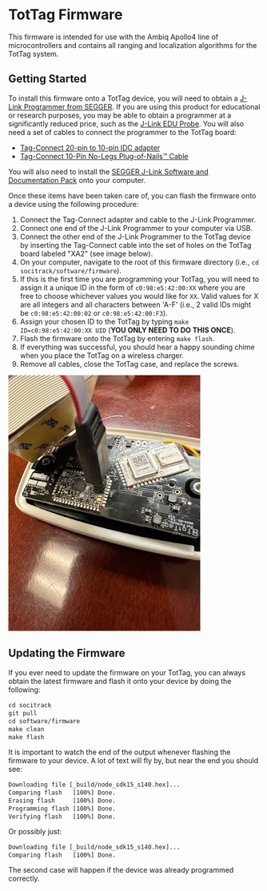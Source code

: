 TotTag Firmware
===============

This firmware is intended for use with the Ambiq Apollo4 line of microcontrollers and contains all
ranging and localization algorithms for the TotTag system.

Getting Started
---------------

To install this firmware onto a TotTag device, you will need to obtain a
[J-Link Programmer from SEGGER](https://www.segger.com/products/flasher-in-circuit-programmer/). If you are using this
product for educational or research purposes, you may be able to obtain a programmer at a significantly reduced price, such
as the [J-Link EDU Probe](https://shop-us.segger.com/product-category/debug-probes/educational/). You will also need a
set of cables to connect the programmer to the TotTag board:

* [Tag-Connect 20-pin to 10-pin IDC adapter](https://www.tag-connect.com/product/tc2050-arm2010-arm-20-pin-to-tc2050-adapter)
* [Tag-Connect 10-Pin No-Legs Plug-of-Nails™ Cable](https://www.tag-connect.com/product/tc2050-idc-nl-10-pin-no-legs-cable-with-ribbon-connector)

You will also need to install the [SEGGER J-Link Software and Documentation Pack](https://www.segger.com/downloads/jlink/)
onto your computer.

Once these items have been taken care of, you can flash the firmware onto a device using the following procedure:

1. Connect the Tag-Connect adapter and cable to the J-Link Programmer.
2. Connect one end of the J-Link Programmer to your computer via USB.
3. Connect the other end of the J-Link Programmer to the TotTag device by inserting the Tag-Connect cable into the
set of holes on the TotTag board labeled "XA2" (see image below).
4. On your computer, navigate to the root of this firmware directory (i.e., `cd socitrack/software/firmware`).
5. If this is the first time you are programming your TotTag, you will need to assign it a unique ID in the form of
`c0:98:e5:42:00:XX` where you are free to choose whichever values you would like for `XX`. Valid values for X are all
integers and all characters between 'A-F' (i.e., 2 valid IDs might be `c0:98:e5:42:00:02` or `c0:98:e5:42:00:F3`).
7. Assign your chosen ID to the TotTag by typing `make ID=c0:98:e5:42:00:XX UID` (**YOU ONLY NEED TO DO THIS ONCE**).
8. Flash the firmware onto the TotTag by entering `make flash`.
9. If everything was successful, you should hear a happy sounding chime when you place the TotTag on a wireless charger.
10. Remove all cables, close the TotTag case, and replace the screws.

![TotTag J-Link Connection](../../media/jtag-tottag-connection.jpg)

Updating the Firmware
---------------------

If you ever need to update the firmware on your TotTag, you can always obtain the latest firmware
and flash it onto your device by doing the following:

```
cd socitrack
git pull
cd software/firmware
make clean
make flash
```

It is important to watch the end of the output whenever flashing the firmware to your device.
A lot of text will fly by, but near the end you should see:

```
Downloading file [_build/node_sdk15_s140.hex]...
Comparing flash   [100%] Done.
Erasing flash     [100%] Done.
Programming flash [100%] Done.
Verifying flash   [100%] Done.
```

Or possibly just:

```
Downloading file [_build/node_sdk15_s140.hex]...
Comparing flash   [100%] Done.
```

The second case will happen if the device was already programmed correctly.

